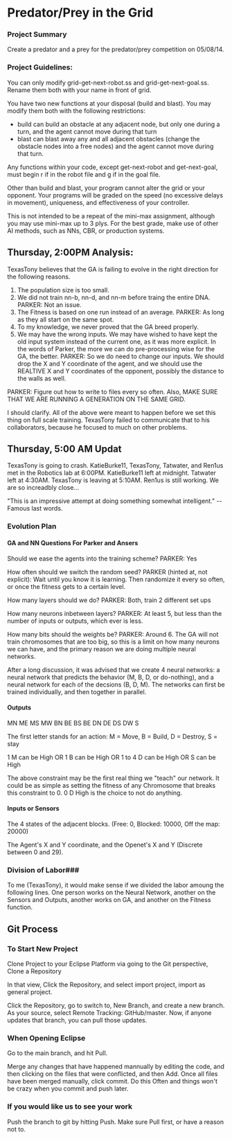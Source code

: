 # Predator/Prey in the Grid

### Project Summary
Create a predator and a prey for the predator/prey competition on 05/08/14.

### Project Guidelines:
You can only modify grid-get-next-robot.ss and grid-get-next-goal.ss. Rename them both with your
name in front of grid.

You have two new functions at your disposal (build and blast). You may modify them both with the
following restrictions:
- build can build an obstacle at any adjacent node, but only one during a turn, and the agent
cannot move during that turn
- blast can blast away any and all adjacent obstacles (change the obstacle nodes into a free nodes)
and the agent cannot move during that turn.

Any functions within your code, except get-next-robot and get-next-goal, must begin r if in the
robot file and g if in the goal file.

Other than build and blast, your program cannot alter the grid or your opponent. Your programs will
be graded on the speed (no excessive delays in movement), uniqueness, and effectiveness of your
controller.

This is not intended to be a repeat of the mini-max assignment, although you may use mini-max up to
3 plys. For the best grade, make use of other AI methods, such as NNs, CBR, or production systems.

## Thursday, 2:00PM Analysis:
TexasTony believes that the GA is failing to evolve in the right direction for the following reasons. 

1. The population size is too small.
2. We did not train nn-b, nn-d, and nn-m before traing the entire DNA. PARKER: Not an issue.
3. The Fitness is based on one run instead of an average. PARKER: As long as they all start on the same spot.
4. To my knowledge, we never proved that the GA breed properly.
5. We may have the wrong inputs. We may have wished to have kept the old input system instead of the current one, as it was more explicit. In the words of Parker, the more we can do pre-processing wise for the GA, the better. PARKER: So we do need to change our inputs. We should drop the X and Y coordinate of the agent, and we should use the REALTIVE X and Y coordinates of the opponent, possibly the distance to the walls as well.

PARKER: Figure out how to write to files every so often. Also, MAKE SURE THAT WE ARE RUNNING A GENERATION ON THE SAME GRID.

I should clarify. All of the above were meant to happen before we set this thing on full scale training. TexasTony failed to communicate that to his collaborators, because he focused to much on other problems.

## Thursday, 5:00 AM Updat
TexasTony is going to crash. KatieBurke11, TexasTony, Tatwater, and Ren1us met in the Robotics lab at 6:00PM. KatieBurke11 left at midnight. Tatwater left at 4:30AM. TexasTony is leaving at 5:10AM. Ren1us is still working. We are so increadbly close...

"This is an impressive attempt at doing something somewhat intelligent." -- Famous last words.

### Evolution Plan

#### GA and NN Questions For Parker and Ansers
Should we ease the agents into the training scheme?
	PARKER: Yes

How often should we switch the random seed?
	PARKER (hinted at, not explicit): Wait until you know it is learning. Then randomize it every so often, or once the fitness gets to a certain level.

How many layers should we do?
	PARKER: Both, train 2 different set ups

How many neurons inbetween layers?
	PARKER: At least 5, but less than the number of inputs or outputs, which ever is less.

How many bits should the weights be?
	PARKER: Around 6. The GA will not train chromosomes that are too big, so this is a limit on how many neurons we can have, and the primary reason we are doing multiple neural networks.
	
After a long discussion, it was advised that we create 4 neural networks: a neural network that predicts the behavior (M, B, D, or do-nothing), and a neural network for each of the decsions (B, D, M). The networks can first be trained individually, and then together in parallel. 

#### Outputs
MN ME MS MW BN BE BS BE DN DE DS DW S

The first letter stands for an action: M = Move, B = Build, D = Destroy, S = stay

1 M can be High OR 1 B can be High OR 1 to 4 D can be High OR S can be High

The above constraint may be the first real thing we "teach" our network. It could be as simple as setting the fitness of any Chromosome that breaks this constraint to 0. 0 D High is the choice to not do anything.

#### Inputs or Sensors
The 4 states of the adjacent blocks. (Free: 0, Blocked: 10000, Off the map: 20000)

The Agent's X and Y coordinate, and the Openet's X and Y (Discrete between 0 and 29).


### Division of Labor###
To me (TexasTony), it would make sense if we divided the labor amoung the following lines. One person works on the Neural Network, another on the Sensors and Outputs, another works on GA, and another on the Fitness function.

## Git Process

### To Start New Project
Clone Project to your Eclipse Platform via going to the Git perspective, Clone a Repository

In that view, Click the Repository, and select import project, import as general project.

Click the Repository, go to switch to, New Branch, and create a new branch. As your source, select Remote Tracking: GitHub/master. Now, if anyone updates that branch, you can pull those updates.

### When Opening Eclipse
Go to the main branch, and hit Pull.

Merge any changes that have happened mannually by editing the code, and then clicking on the files that were conflicted, and then Add. Once all files have been merged manually, click commit. Do this Often and things won't be crazy when you commit and push later.

### If you would like us to see your work
Push the branch to git by hitting Push. Make sure Pull first, or have a reason not to.

